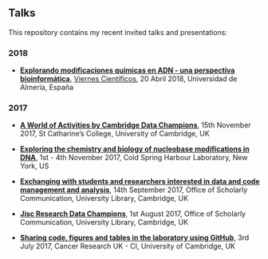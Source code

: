 ## Talks

This repository contains my recent invited talks and presentations:

### 2018

- [**Explorando modificaciones químicas en ADN - una perspectiva bioinformática**](2018420_ViernesCientificos_UniversidadAlmeria), [Viernes Científicos](http://www.viernescientificos.org/), 20 Abril 2018, Universidad de Almería, España


### 2017

- [**A World of Activities by Cambridge Data Champions**](20171115_EngagingResearchersinGoodDataManagement), 15th November 2017, St Catharine’s College, University of Cambridge, UK

- [**Exploring the chemistry and biology of nucleobase modifications in DNA**](20171101-04_GenomeInformatics), 1st - 4th November 2017, Cold Spring Harbour Laboratory, New York, US

- [**Exchanging with students and researchers interested in data and code management and analysis**](20170914_CambridgeResearchDataChampionsForum), 14th September 2017, Office of Scholarly Communication, University Library, Cambridge, UK

- [**Jisc Research Data Champions**](20170801_JiscResearchDataChampions), 1st August 2017, Office of Scholarly Communication, University Library, Cambridge, UK

- [**Sharing code, figures and tables in the laboratory using GitHub**](20170703_GitHubintheLab_CRUK-CI), 3rd July 2017, Cancer Research UK - CI, University of Cambridge, UK
